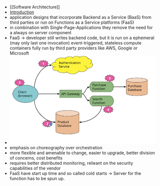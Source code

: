 - [[Software Architecture]]
- [Introduction](https://martinfowler.com/articles/serverless.html)
- application designs that incorporate Backend as a Service (BaaS) from third parties or run on Functions as a Service platforms (FaaS)
- in combination with Single-Page-Applications they remove the need for a always on server component
- FaaS -> developer still writes backend code, but it is run on a ephemeral (may only last one invocation) event-triggered, stateless compute containers fully run by third party providers like AWS, Google or Microsoft
- ![image.png](../assets/image_1698651574698_0.png)
- emphasis on choreography over orchestration
- more flexible and amenable to change, easier to upgrade, better division of concerns, cost benefits
- requires better distributed monitoring, relieant on the security capabilities of the vendor
- FaaS have start up time and so called cold starts -> Server for the function has to be spun up.